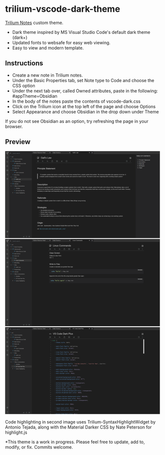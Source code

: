 # trilium-vscode-dark-theme
[Trilium Notes](https://github.com/zadam/trilium) custom theme.
- Dark theme inspired by MS Visual Studio Code's default dark theme (dark+)
- Updated fonts to websafe for easy web viewing. 
- Easy to view and modern template.

## Instructions
- Create a new note in Trilium notes.
- Under the Basic Properties tab, set Note type to Code and choose the CSS option
- Under the next tab over, called Owned attributes, paste in the following: #appTheme=Obsidian 
- In the body of the notes paste the contents of vscode-dark.css
- Click on the Trilium icon at the top left of the page and choose Options
- Select Appearance and choose Obsidian in the drop down under Theme

If you do not see Obsidian as an option, try refreshing the page in your browser. 

## Preview
<img src="screenshot1.png" />
<img src="screenshot2.png" />
<img src="screenshot3.png" />

Code highlighting in second image uses Trilium-SyntaxHighlightWidget by Antonio Tejada, along with the Material Darker CSS by Nate Peterson for highlight.js 

*This theme is a work in progress.  Please feel free to update, add to, modify, or fix.  Commits welcome.
